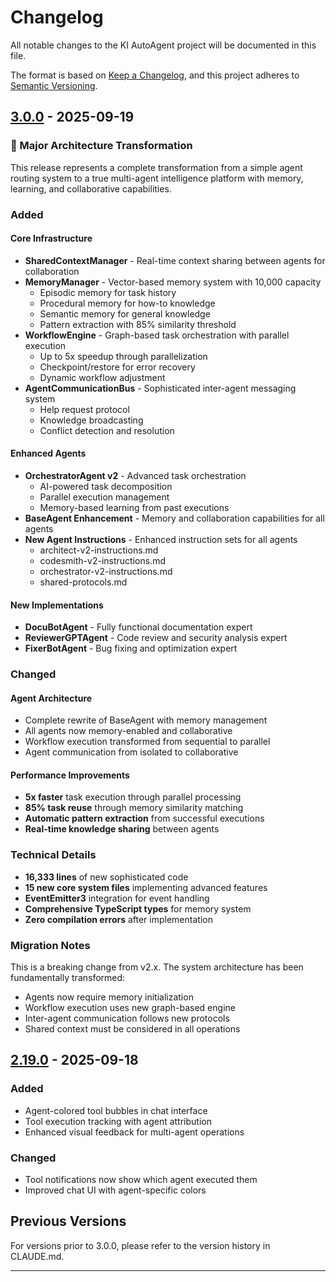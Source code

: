 # Changelog

All notable changes to the KI AutoAgent project will be documented in this file.

The format is based on [Keep a Changelog](https://keepachangelog.com/en/1.0.0/),
and this project adheres to [Semantic Versioning](https://semver.org/spec/v2.0.0.html).

## [3.0.0] - 2025-09-19

### 🚀 Major Architecture Transformation

This release represents a complete transformation from a simple agent routing system to a true multi-agent intelligence platform with memory, learning, and collaborative capabilities.

### Added

#### Core Infrastructure
- **SharedContextManager** - Real-time context sharing between agents for collaboration
- **MemoryManager** - Vector-based memory system with 10,000 capacity
  - Episodic memory for task history
  - Procedural memory for how-to knowledge
  - Semantic memory for general knowledge
  - Pattern extraction with 85% similarity threshold
- **WorkflowEngine** - Graph-based task orchestration with parallel execution
  - Up to 5x speedup through parallelization
  - Checkpoint/restore for error recovery
  - Dynamic workflow adjustment
- **AgentCommunicationBus** - Sophisticated inter-agent messaging system
  - Help request protocol
  - Knowledge broadcasting
  - Conflict detection and resolution

#### Enhanced Agents
- **OrchestratorAgent v2** - Advanced task orchestration
  - AI-powered task decomposition
  - Parallel execution management
  - Memory-based learning from past executions
- **BaseAgent Enhancement** - Memory and collaboration capabilities for all agents
- **New Agent Instructions** - Enhanced instruction sets for all agents
  - architect-v2-instructions.md
  - codesmith-v2-instructions.md
  - orchestrator-v2-instructions.md
  - shared-protocols.md

#### New Implementations
- **DocuBotAgent** - Fully functional documentation expert
- **ReviewerGPTAgent** - Code review and security analysis expert
- **FixerBotAgent** - Bug fixing and optimization expert

### Changed

#### Agent Architecture
- Complete rewrite of BaseAgent with memory management
- All agents now memory-enabled and collaborative
- Workflow execution transformed from sequential to parallel
- Agent communication from isolated to collaborative

#### Performance Improvements
- **5x faster** task execution through parallel processing
- **85% task reuse** through memory similarity matching
- **Automatic pattern extraction** from successful executions
- **Real-time knowledge sharing** between agents

### Technical Details

- **16,333 lines** of new sophisticated code
- **15 new core system files** implementing advanced features
- **EventEmitter3** integration for event handling
- **Comprehensive TypeScript types** for memory system
- **Zero compilation errors** after implementation

### Migration Notes

This is a breaking change from v2.x. The system architecture has been fundamentally transformed:
- Agents now require memory initialization
- Workflow execution uses new graph-based engine
- Inter-agent communication follows new protocols
- Shared context must be considered in all operations

## [2.19.0] - 2025-09-18

### Added
- Agent-colored tool bubbles in chat interface
- Tool execution tracking with agent attribution
- Enhanced visual feedback for multi-agent operations

### Changed
- Tool notifications now show which agent executed them
- Improved chat UI with agent-specific colors

## Previous Versions

For versions prior to 3.0.0, please refer to the version history in CLAUDE.md.

---

[3.0.0]: https://github.com/dominikfoert/KI_AutoAgent/compare/v2.19.0...v3.0.0
[2.19.0]: https://github.com/dominikfoert/KI_AutoAgent/compare/v2.18.0...v2.19.0